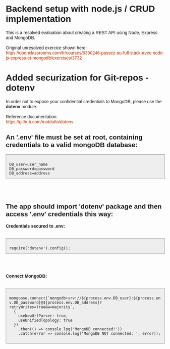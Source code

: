 <style>
  body {
    font-family: 'Lucida Sans', 'Lucida Sans Regular', 'Lucida Grande', 'Lucida Sans Unicode', Geneva, Verdana, sans-serif;
  }
  pre code {
    display: block;
    background-color: #eee;
    border: 1px solid #999;
    padding: 10px;
    overflow-wrap: break-word;
    white-space: pre-wrap;
  }
  a {
    text-decoration-line: none;
    color: rgb(177, 50, 0);
  }
  a:hover {
    font-weight: bold ;
    color:rgb(255, 102, 0)
  }
</style>
<h1>Backend setup with node.js / CRUD implementation</h1>
This is a resolved evaluation about creating a REST API using Node, Express and MongoDB. <br><br>
Original unresolved exercice shown here: <br> <a href="https://openclassrooms.com/fr/courses/6390246-passez-au-full-stack-avec-node-js-express-et-mongodb/exercises/3732" target="blank"> https://openclassrooms.com/fr/courses/6390246-passez-au-full-stack-avec-node-js-express-et-mongodb/exercises/3732</a>

<h1>Added securization for Git-repos - dotenv</h1>
In order not to expose your confidential credentials to MongoDB, please use the <b>dotenv</b> module. <br><br>
Reference documentation: <br>
<a href="https://github.com/motdotla/dotenv" target="blank">
https://github.com/motdotla/dotenv </a><br>
<h2>An '.env' file must be set at root, containing credentials to a valid mongoDB database:</h2>
<pre>
<code>
DB_user=user_name
DB_password=password
DB_address=address
</code>
</pre><br>
<h2>The app should import 'dotenv' package and then access '.env' credentials this way:</h2>
<b>Credentials secured to .env: </b><br>
<pre>
  <code>
require('dotenv').config();</code>
</pre>
<br><br>
<b>Connect MongoDB:</b> <br>
<pre>
  <code>
mongoose.connect(`mongodb+srv://${process.env.DB_user}:${process.env.DB_password}@${process.env.DB_address}?retryWrites=true&w=majority`,
  {
    useNewUrlParser: true,
    useUnifiedTopology: true
  })
    .then(() => console.log('MongoDB connected!'))
    .catch(error => console.log('MongoDB NOT connected: ', error));
  </code>
</pre>